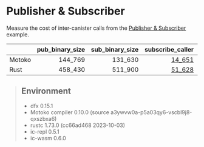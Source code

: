 # Publisher & Subscriber

Measure the cost of inter-canister calls from the [Publisher & Subscriber](https://github.com/dfinity/examples/tree/master/motoko/pub-sub) example.


| |pub_binary_size|sub_binary_size|subscribe_caller|subscribe_callee|publish_caller|publish_callee|
|--|--:|--:|--:|--:|--:|--:|
|Motoko|144_769|131_630|[14_651](mo_subscribe.svg)|[8_456](mo_pub_register.svg)|[10_539](mo_publish.svg)|[3_669](mo_sub_update.svg)|
|Rust|458_430|511_900|[51_628](rs_subscribe.svg)|[34_416](rs_pub_register.svg)|[74_394](rs_publish.svg)|[44_008](rs_sub_update.svg)|

> ## Environment
> * dfx 0.15.1
> * Motoko compiler 0.10.0 (source a3ywvw0a-p5a03qy6-vscbl9j8-qxszbxa6)
> * rustc 1.73.0 (cc66ad468 2023-10-03)
> * ic-repl 0.5.1
> * ic-wasm 0.6.0
